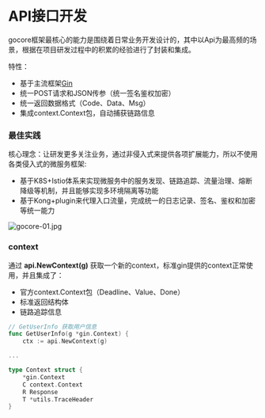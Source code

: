 # API接口开发

gocore框架最核心的能力是围绕着日常业务开发设计的，其中以Api为最高频的场景，根据在项目研发过程中的积累的经验进行了封装和集成。

特性：
- 基于主流框架[Gin](https://github.com/gin-gonic/gin)
- 统一POST请求和JSON传参（统一签名鉴权加密）
- 统一返回数据格式（Code、Data、Msg）
- 集成context.Context包，自动捕获链路信息

### 最佳实践

核心理念：让研发更多关注业务，通过非侵入式来提供各项扩展能力，所以不使用各类侵入式的微服务框架:
- 基于K8S+Istio体系来实现微服务中的服务发现、链路追踪、流量治理、熔断降级等机制，并且能够实现多环境隔离等功能
- 基于Kong+plugin来代理入口流量，完成统一的日志记录、签名、鉴权和加密等统一能力

![gocore-01.jpg](https://file.cdn.sunmi.com/gocore/gocore-01.jpg)

### context

通过 **api.NewContext(g)** 获取一个新的context，标准gin提供的context正常使用，并且集成了：
- 官方context.Context包（Deadline、Value、Done）
- 标准返回结构体
- 链路追踪信息

```go
// GetUserInfo 获取用户信息
func GetUserInfo(g *gin.Context) {
    ctx := api.NewContext(g)

...

type Context struct {
    *gin.Context
    C context.Context
    R Response
    T *utils.TraceHeader
}
```


